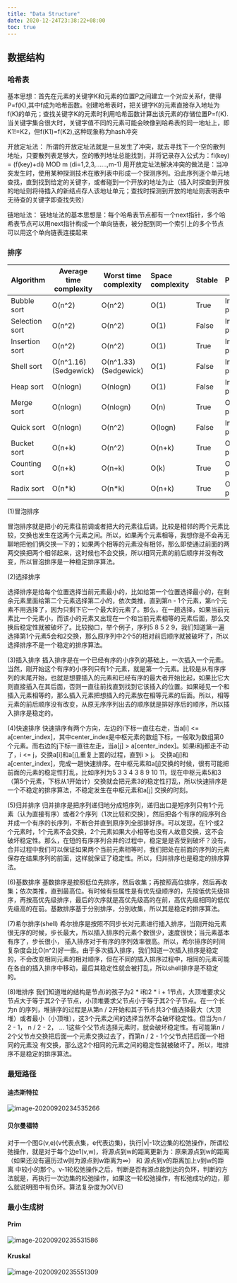 ```yaml
---
title: "Data Structure"
date: 2020-12-24T23:38:22+08:00
toc: true
---
```


## 数据结构

### 哈希表

基本思想：首先在元素的关键字K和元素的位置P之间建立一个对应关系f，使得P=f(K),其中f成为哈希函数。创建哈希表时，把关键字K的元素直接存入地址为f(K)的单元；查找关键字K的元素时利用哈希函数计算出该元素的存储位置P=f(K).
当关键字集合很大时，关键字值不同的元素可能会映像到哈希表的同一地址上，即K1!=K2，但f(K1)=f(K2),这种现象称为hash冲突

开放定址法： 
所谓的开放定址法就是一旦发生了冲突，就去寻找下一个空的散列地址，只要散列表足够大，空的散列地址总能找到，并将记录存入公式为：fi(key) = (f(key)+di) MOD m (di=1,2,3,……,m-1) 
用开放定址法解决冲突的做法是：当冲突发生时，使用某种探测技术在散列表中形成一个探测序列。沿此序列逐个单元地查找，直到找到给定的关键字，或者碰到一个开放的地址为止（插入时探查到开放的地址则将待插入的新结点存人该地址单元；查找时探测到开放的地址则表明表中无待查的关键字即查找失败）

链地址法： 
链地址法的基本思想是：每个哈希表节点都有一个next指针，多个哈希表节点可以用next指针构成一个单向链表，被分配到同一个索引上的多个节点可以用这个单向链表连接起来

### 排序

| Algorithm      | Average time complexity | Worst time complexity | Space complexity | Stable | Place     |
| -------------- | ----------------------- | --------------------- | :--------------- | ------ | --------- |
| Bubble sort    | O(n^2)                  | O(n^2)                | O(1)             | True   | In-place  |
| Selection sort | O(n^2)                  | O(n^2)                | O(1)             | False  | In-place  |
| Insertion sort | O(n^2)                  | O(n^2)                | O(1)             | True   | In-place  |
| Shell sort     | O(n^1.16) (Sedgewick)   | O(n^1.33) (Sedgewick) | O(1)             | False  | In-place  |
| Heap sort      | O(nlogn)                | O(nlogn)              | O(1)             | False  | In-place  |
| Merge sort     | O(nlogn)                | O(nlogn)              | O(n)             | True   | Out-place |
| Quick sort     | O(nlogn)                | O(n^2)                | O(logn)          | False  | In-place  |
| Bucket sort    | O(n+k)                  | O(n^2)                | O(n+k)           | True   | Out-place |
| Counting sort  | O(n+k)                  | O(n+k)                | O(k)             | True   | Out-place |
| Radix sort     | O(n*k)                  | O(n*k)                | O(n+k)           | True   | Out-place |

(1)冒泡排序

冒泡排序就是把小的元素往前调或者把大的元素往后调。比较是相邻的两个元素比较，交换也发生在这两个元素之间。所以，如果两个元素相等，我想你是不会再无聊地把他们俩交换一下的；如果两个相等的元素没有相邻，那么即使通过前面的两两交换把两个相邻起来，这时候也不会交换，所以相同元素的前后顺序并没有改变，所以冒泡排序是一种稳定排序算法。

(2)选择排序

选择排序是给每个位置选择当前元素最小的，比如给第一个位置选择最小的，在剩余元素里面给第二个元素选择第二小的，依次类推，直到第n - 1个元素，第n个元素不用选择了，因为只剩下它一个最大的元素了。那么，在一趟选择，如果当前元素比一个元素小，而该小的元素又出现在一个和当前元素相等的元素后面，那么交换后稳定性就被破坏了。比较拗口，举个例子，序列5 8 5 2 9，我们知道第一遍选择第1个元素5会和2交换，那么原序列中2个5的相对前后顺序就被破坏了，所以选择排序不是一个稳定的排序算法。

(3)插入排序 
插入排序是在一个已经有序的小序列的基础上，一次插入一个元素。当然，刚开始这个有序的小序列只有1个元素，就是第一个元素。比较是从有序序列的末尾开始，也就是想要插入的元素和已经有序的最大者开始比起，如果比它大则直接插入在其后面，否则一直往前找直到找到它该插入的位置。如果碰见一个和插入元素相等的，那么插入元素把想插入的元素放在相等元素的后面。所以，相等元素的前后顺序没有改变，从原无序序列出去的顺序就是排好序后的顺序，所以插入排序是稳定的。

(4)快速排序 
快速排序有两个方向，左边的i下标一直往右走，当a[i] <= a[center_index]，其中center_index是中枢元素的数组下标，一般取为数组第0个元素。而右边的j下标一直往左走，当a[j] > a[center_index]。如果i和j都走不动了，i <= j，交换a[i]和a[j],重复上面的过程，直到i > j。 交换a[j]和a[center_index]，完成一趟快速排序。在中枢元素和a[j]交换的时候，很有可能把前面的元素的稳定性打乱，比如序列为5 3 3 4 3 8 9 10 11，现在中枢元素5和3（第5个元素，下标从1开始计）交换就会把元素3的稳定性打乱，所以快速排序是一个不稳定的排序算法，不稳定发生在中枢元素和a[j] 交换的时刻。

(5)归并排序 
归并排序是把序列递归地分成短序列，递归出口是短序列只有1个元素（认为直接有序）或者2个序列（1次比较和交换），然后把各个有序的段序列合并成一个有序的长序列，不断合并直到原序列全部排好序。可以发现，在1个或2个元素时，1个元素不会交换，2个元素如果大小相等也没有人故意交换，这不会破坏稳定性。那么，在短的有序序列合并的过程中，稳定是是否受到破坏？没有，合并过程中我们可以保证如果两个当前元素相等时，我们把处在前面的序列的元素保存在结果序列的前面，这样就保证了稳定性。所以，归并排序也是稳定的排序算法。

(6)基数排序 
基数排序是按照低位先排序，然后收集；再按照高位排序，然后再收集；依次类推，直到最高位。有时候有些属性是有优先级顺序的，先按低优先级排序，再按高优先级排序，最后的次序就是高优先级高的在前，高优先级相同的低优先级高的在前。基数排序基于分别排序，分别收集，所以其是稳定的排序算法。

(7)希尔排序(shell) 
希尔排序是按照不同步长对元素进行插入排序，当刚开始元素很无序的时候，步长最大，所以插入排序的元素个数很少，速度很快；当元素基本有序了，步长很小， 插入排序对于有序的序列效率很高。所以，希尔排序的时间复杂度会比O(n^2)好一些。由于多次插入排序，我们知道一次插入排序是稳定的，不会改变相同元素的相对顺序，但在不同的插入排序过程中，相同的元素可能在各自的插入排序中移动，最后其稳定性就会被打乱，所以shell排序是不稳定的。

(8)堆排序 
我们知道堆的结构是节点i的孩子为2 * i和2 * i + 1节点，大顶堆要求父节点大于等于其2个子节点，小顶堆要求父节点小于等于其2个子节点。在一个长为n 的序列，堆排序的过程是从第n / 2开始和其子节点共3个值选择最大（大顶堆）或者最小（小顶堆），这3个元素之间的选择当然不会破坏稳定性。但当为n / 2 - 1， n / 2 - 2， ... 1这些个父节点选择元素时，就会破坏稳定性。有可能第n / 2个父节点交换把后面一个元素交换过去了，而第n / 2 - 1个父节点把后面一个相同的元素没 有交换，那么这2个相同的元素之间的稳定性就被破坏了。所以，堆排序不是稳定的排序算法。

### 最短路径

#### 迪杰斯特拉

![image-20200920234535266](/images/image-20200920234535266.png)

#### 贝尔曼福特

对于一个图G(v,e)(v代表点集，e代表边集)，执行|v|-1次边集的松弛操作，所谓松弛操作，就是对于每个边e1(v,w)，将源点到w的距离更新为：原来源点到w的距离（如果还没有遍历过w则为源点到w距离为∞） 和 源点到v的距离加上v到w的距离 中较小的那个。v-1轮松弛操作之后，判断是否有源点能到达的负环，判断的方法就是，再执行一次边集的松弛操作，如果这一轮松弛操作，有松弛成功的边，那么就说明图中有负环。算法复杂度为O(VE)

### 最小生成树

#### Prim

![image-20200920235531586](/images/image-20200920235531586.png)

#### Kruskal

![image-20200920235551309](/images/image-20200920235551309.png)